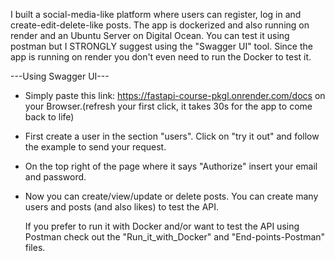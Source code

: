 I built a social-media-like platform where users can register, log in and 
create-edit-delete-like posts. The app is dockerized and also running 
on render and an Ubuntu Server on Digital Ocean. You can test it using 
postman but I STRONGLY suggest using the "Swagger UI" tool. Since the 
app is running on render you don't even need to run the Docker to test it.

---Using Swagger UI---

- Simply paste this link: https://fastapi-course-pkgl.onrender.com/docs
  on your Browser.(refresh your first click, it takes 30s for the app to come back to life)
- First create a user in the section "users". Click on "try it out" and
  follow the example to send your request.
- On the top right of the page where it says "Authorize" insert your email
  and password.
- Now you can create/view/update or delete posts. You can create many
  users and posts (and also likes) to test the API.

  If you prefer to run it with Docker and/or want to test the API  using
  Postman check out the "Run_it_with_Docker" and "End-points-Postman" files.
